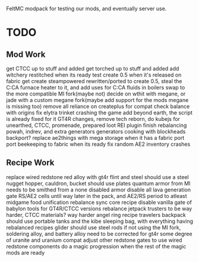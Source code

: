 FeltMC modpack for testing our mods, and eventually server use.

# TODO
## Mod Work
get CTCC up to stuff and added
get torched up to stuff and added
add witchery restitched when its ready
test create 0.5 when it's released on fabric
get create steampowered rewritten/ported to create 0.5, steal the C:CA furnace heater to it, and add uses for C:CA fluids in boilers
swap to the more compatible MI fork(maybe not)
decide on wthit with megane, or jade with a custom megane fork(maybe add support for the mods megane is missing too)
remove all reliance on createplus for compat
check balance with origins
fix elytra trinket crashing the game
add beyond earth, the script is already fixed for it
GT4R changes, remove tech reborn, do kubejs for unearthed, CTCC, promenade, prepared
loot REI plugin
finish rebalancing powah, indrev, and extra generators generators
cooking with blockheads backport?
replace ae2things with mega storage when it has a fabric port
port beekeeping to fabric when its ready
fix random AE2 inventory crashes

## Recipe Work
replace wired redstone red alloy with gt4r
flint and steel should use a steel nugget
hopper, cauldron, bucket should use plates
quantum armor from MI needs to be smithed from a none disabled armor
disable all lava generation
gate RS/AE2 cells until way later in the pack, and AE2/RS period to atleast midgame
food unification
rebalance sync core recipe
disable vanilla gate of babylon tools for GT4R/CTCC versions
rebalance jetpack trusters to be way harder, CTCC materials?
way harder angel ring recipe
travelers backpack should use portable tanks and the kibe sleeping bag, with everything having rebalanced recipes
glider should use steel rods
if not using the MI fork, soldering alloy, and battery alloy need to be corrected for gt4r
some degree of uranite and uranium compat
adjust other redstone gates to use wired redstone components
do a magic progression when the rest of the magic mods are ready
